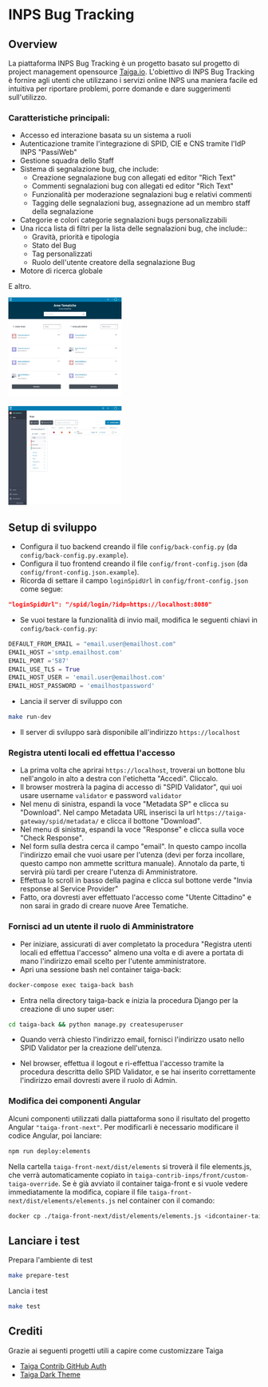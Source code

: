 # INPS Bug Tracking

## Overview

La piattaforma INPS Bug Tracking è un progetto basato sul progetto di project management opensource [Taiga.io](https://www.taiga.io/). L'obiettivo di INPS Bug Tracking è fornire agli utenti che utilizzano i servizi online INPS una maniera facile ed intuitiva per riportare problemi, porre domande e dare suggerimenti sull'utilizzo.

### Caratteristiche principali:

 - Accesso ed interazione basata su un sistema a ruoli
 - Autenticazione tramite l'integrazione di SPID, CIE e CNS tramite l'IdP INPS "PassiWeb"
 - Gestione squadra dello Staff
 - Sistema di segnalazione bug, che include:
	 - Creazione segnalazione bug con allegati ed editor "Rich Text"
	 - Commenti segnalazioni bug con allegati ed editor "Rich Text"
	 - Funzionalità per moderazione segnalazioni bug e relativi commenti
	 - Tagging delle segnalazioni bug, assegnazione ad un membro staff della segnalazione
 - Categorie e colori categorie segnalazioni bugs personalizzabili
 - Una ricca lista di filtri per la lista delle segnalazioni bug, che include::
	 - Gravità, priorità e tipologia
	 - Stato del Bug
	 - Tag personalizzati
	 - Ruolo dell'utente creatore della segnalazione Bug
 - Motore di ricerca globale

E altro.

<img src="docs/public/discovery_view.png" width="45%" height="45%" alt="Videata Dashboard">

<br>
<br>

<img src="docs/public/bug_view_filters.png" width="45%" height="45%" alt="Videata Lista Bugs">


## Setup di sviluppo

- Configura il tuo backend creando il file `config/back-config.py` (da `config/back-config.py.example`).
- Configura il tuo frontend creando il file `config/front-config.json` (da `config/front-config.json.example`).
- Ricorda di settare il campo `loginSpidUrl` in `config/front-config.json` come segue:

```json
"loginSpidUrl": "/spid/login/?idp=https://localhost:8080"
```

- Se vuoi testare la funzionalità di invio mail, modifica le seguenti chiavi in `config/back-config.py`:

```python
DEFAULT_FROM_EMAIL = "email.user@emailhost.com"
EMAIL_HOST ='smtp.emailhost.com'
EMAIL_PORT ='587'
EMAIL_USE_TLS = True
EMAIL_HOST_USER = 'email.user@emailhost.com'
EMAIL_HOST_PASSWORD = 'emailhostpassword'
```

- Lancia il server di sviluppo con

```sh
make run-dev
```

- Il server di sviluppo sarà disponibile all'indirizzo `https://localhost`

### Registra utenti locali ed effettua l'accesso

- La prima volta che aprirai `https://localhost`, troverai un bottone blu nell'angolo in alto a destra con l'etichetta "Accedi". Cliccalo.
- Il browser mostrerà la pagina di accesso di "SPID Validator", qui uoi usare username `validator` e password `validator`
- Nel menu di sinistra, espandi la voce "Metadata SP" e clicca su "Download". Nel campo Metadata URL inserisci la url `https://taiga-gateway/spid/metadata/` e clicca il bottone "Download".
- Nel menu di sinistra, espandi la voce "Response" e clicca sulla voce "Check Response".
- Nel form sulla destra cerca il campo "email". In questo campo incolla l'indirizzo email che vuoi usare per l'utenza (devi per forza incollare, questo campo non ammette scrittura manuale). Annotalo da parte, ti servirà più tardi per creare l'utenza di Amministratore.
- Effettua lo scroll in basso della pagina e clicca sul bottone verde "Invia response al Service Provider"
- Fatto, ora dovresti aver effettuato l'accesso come "Utente Cittadino" e non sarai in grado di creare nuove Aree Tematiche.

### Fornisci ad un utente il ruolo di Amministratore
- Per iniziare, assicurati di aver completato la procedura "Registra utenti locali ed effettua l'accesso" almeno una volta e di avere a portata di mano l'indirizzo email scelto per l'utente amministratore.
- Apri una sessione bash nel container taiga-back:

```sh
docker-compose exec taiga-back bash
```

- Entra nella directory taiga-back e inizia la procedura Django per la creazione di uno super user:

```sh
cd taiga-back && python manage.py createsuperuser
```

- Quando verrà chiesto l'indirizzo email, fornisci l'indirizzo usato nello SPID Validator per la creazione dell'utenza.

- Nel browser, effettua il logout e ri-effettua l'accesso tramite la procedura descritta dello SPID Validator, e se hai inserito correttamente l'indirizzo email dovresti avere il ruolo di Admin.

### Modifica dei componenti Angular

Alcuni componenti utilizzati dalla piattaforma sono il risultato del progetto
Angular `"taiga-front-next"`. Per modificarli è necessario modificare il codice Angular,
poi lanciare:

```sh
npm run deploy:elements
```

Nella cartella `taiga-front-next/dist/elements` si troverà il file elements.js, che verrà automaticamente copiato in `taiga-contrib-inps/front/custom-taiga-override`. Se è già avviato il container taiga-front e si vuole vedere immediatamente la modifica, copiare il file `taiga-front-next/dist/elements/elements.js` nel container con il comando:

```sh
docker cp ./taiga-front-next/dist/elements/elements.js <idcontainer-taiga-front>:/taiga-front/elements.js
```

## Lanciare i test

Prepara l'ambiente di test

```sh
make prepare-test
```

Lancia i test

```sh
make test
```

## Crediti

Grazie ai seguenti progetti utili a capire come customizzare Taiga
- [Taiga Contrib GitHub Auth](https://github.com/kaleidos-ventures/taiga-contrib-github-auth/)
- [Taiga Dark Theme](https://github.com/Monogramm/taiga-dark)
